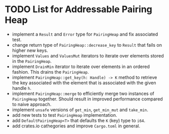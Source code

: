 TODO List for Addressable Pairing Heap
======================================

- implement a `Result` and `Error` type for `PairingHeap` and fix associated test.
- change return type of `PairingHeap::decrease_key` to `Result` that fails on higher new keys.
- implement `Values` and `ValuesMut` iterators to iterate over elements stored in the `PairingHeap`.
- implement `DrainMin` iterator to iterate over elements in an ordered fashion. This drains the `PairingHeap`.
- implement `PairingHeap::get_key(h: Handle) -> K` method to retrieve the key associated with the element that is associated with the given handle `h`.
- implement `PairingHeap::merge` to efficiently merge two instances of `PairingHeap` together. Should result in improved performance compared to naive approach.
- implement `unsafe` versions of `get_min`, `get_min_mut` and `take_min`.
- add new tests to test `PairingHeap` implementation.
- add `DefaultPairingHeap<T>` that defaults the `K` (key) type to `i64`.
- add crates.io cathegories and improve `Cargo.toml` in general.
